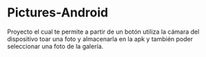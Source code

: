 # Pictures-Android
Proyecto el cual te permite a partir de un botón utiliza la cámara del dispositivo toar una foto y almacenarla en la apk y también poder seleccionar una foto de la galería.
